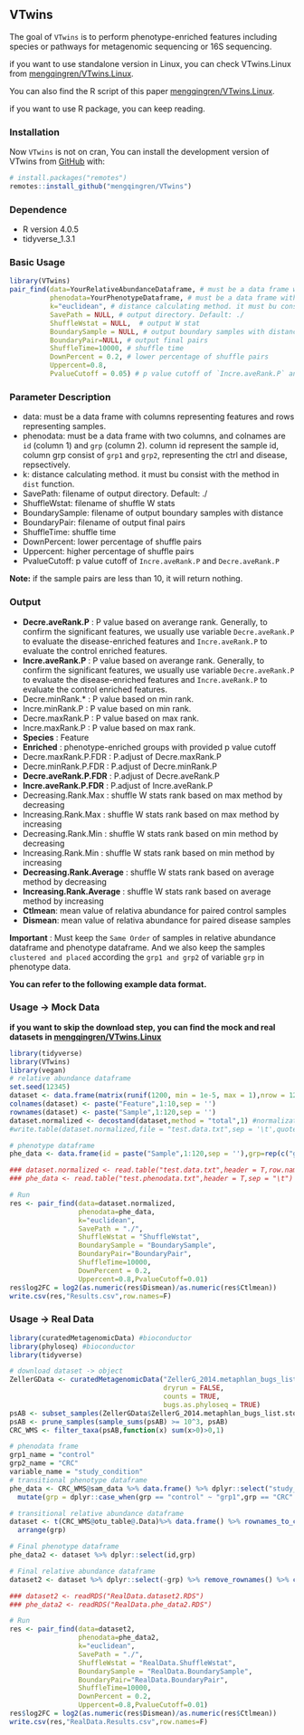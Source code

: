 ## VTwins
The goal of `VTwins` is to perform phenotype-enriched features including species or pathways for metagenomic sequencing or 16S sequencing.

if you want to use standalone version in Linux, you can check VTwins.Linux from [mengqingren/VTwins.Linux](https://github.com/mengqingren/VTwins.Linux).

You can also find the R script of this paper [mengqingren/VTwins.Linux](https://github.com/mengqingren/VTwins.Linux).

if you want to use R package, you can keep reading. 

### Installation
Now `VTwins` is not on cran, You can install the development version of
VTwins from [GitHub](https://github.com/) with:
  
  ``` r
# install.packages("remotes")
remotes::install_github("mengqingren/VTwins")
```
### Dependence
- R version 4.0.5
- tidyverse_1.3.1

### Basic Usage
``` r
library(VTwins)
pair_find(data=YourRelativeAbundanceDataframe, # must be a data frame with columns representing features and rows representing samples.
          phenodata=YourPhenotypeDataframe, # must be a data frame with two columns, and colnames are `id` (column 1) and `grp` (column 2). column id represent the sample id, column grp consist of `grp1` and `grp2`, representing the ctrl and disease, repsectively.
          k="euclidean", # distance calculating method. it must bu consist with the method in `dist` function.
          SavePath = NULL, # output directory. Default: ./
          ShuffleWstat = NULL,  # output W stat
          BoundarySample = NULL, # output boundary samples with distance
          BoundaryPair=NULL, # output final pairs 
          ShuffleTime=10000, # shuffle time
          DownPercent = 0.2, # lower percentage of shuffle pairs
          Uppercent=0.8,
          PvalueCutoff = 0.05) # p value cutoff of `Incre.aveRank.P` and `Decre.aveRank.P`
```
### Parameter Description
- data: must be a data frame with columns representing features and rows representing samples.
- phenodata: must be a data frame with two columns, and colnames are `id` (column 1) and `grp` (column 2). column id represent the sample id, column grp consist of `grp1` and `grp2`, representing the ctrl and disease, repsectively.
- k: distance calculating method. it must bu consist with the method in `dist` function.
- SavePath: filename of output directory. Default: ./
- ShuffleWstat: filename of shuffle W stats
- BoundarySample: filename of output boundary samples with distance
- BoundaryPair: filename of output final pairs 
- ShuffleTime: shuffle time
- DownPercent: lower percentage of shuffle pairs
- Uppercent: higher percentage of shuffle pairs
- PvalueCutoff: p value cutoff of `Incre.aveRank.P` and `Decre.aveRank.P`

**Note:** if the sample pairs are less than 10, it will return nothing.

### Output
- **Decre.aveRank.P** : P value based on averange rank. Generally, to confirm the significant features, we usually use variable `Decre.aveRank.P` to evaluate the disease-enriched features and `Incre.aveRank.P` to evaluate the control enriched features. 
- **Incre.aveRank.P** : P value based on averange rank. Generally, to confirm the significant features, we usually use variable `Decre.aveRank.P` to evaluate the disease-enriched features and `Incre.aveRank.P` to evaluate the control enriched features. 
- Decre.minRank.* : P value based on min rank.
- Incre.minRank.P : P value based on min rank.
- Decre.maxRank.P : P value based on max rank.
- Incre.maxRank.P : P value based on max rank.
- **Species** : Feature
- **Enriched** : phenotype-enriched groups with provided p value cutoff
- Decre.maxRank.P.FDR : P.adjust of Decre.maxRank.P
- Decre.minRank.P.FDR : P.adjust of Decre.minRank.P
- **Decre.aveRank.P.FDR** : P.adjust of Decre.aveRank.P
- **Incre.aveRank.P.FDR** : P.adjust of Incre.aveRank.P
- Decreasing.Rank.Max : shuffle W stats rank based on max method by decreasing
- Increasing.Rank.Max : shuffle W stats rank based on max method by increasing
- Decreasing.Rank.Min : shuffle W stats rank based on min method by decreasing
- Increasing.Rank.Min : shuffle W stats rank based on min method by increasing
- **Decreasing.Rank.Average** : shuffle W stats rank based on average method by decreasing
- **Increasing.Rank.Average** : shuffle W stats rank based on average method by increasing
- **Ctlmean**: mean value of relativa abundance for paired control samples
- **Dismean**: mean value of relativa abundance for paired disease samples

**Important** : Must keep the `Same Order` of samples in  relative abundance dataframe and phenotype dataframe. And we also keep the samples `clustered and placed` according the `grp1 and grp2` of variable `grp` in phenotype data. 

**You can refer to the following example data format.**
  
### Usage -> Mock Data 
  
**if you want to skip the download step, you can find the mock and real datasets in [mengqingren/VTwins.Linux](https://github.com/mengqingren/VTwins.Linux)**
  
``` r
library(tidyverse)
library(VTwins)
library(vegan)
# relative abundance dataframe
set.seed(12345)
dataset <- data.frame(matrix(runif(1200, min = 1e-5, max = 1),nrow = 120,ncol = 10))
colnames(dataset) <- paste("Feature",1:10,sep = '')
rownames(dataset) <- paste("Sample",1:120,sep = '')
dataset.normalized <- decostand(dataset,method = "total",1) #normalization for fetures like species's relative abundance 
#write.table(dataset.normalized,file = "test.data.txt",sep = '\t',quote = F)

# phenotype dataframe
phe_data <- data.frame(id = paste("Sample",1:120,sep = ''),grp=rep(c("grp1","grp2"),c(60,60)))

### dataset.normalized <- read.table("test.data.txt",header = T,row.names = 1,sep = '\t')
### phe_data <- read.table("test.phenodata.txt",header = T,sep = "\t")

# Run
res <- pair_find(data=dataset.normalized,
                 phenodata=phe_data,
                 k="euclidean",
                 SavePath = "./",
                 ShuffleWstat = "ShuffleWstat", 
                 BoundarySample = "BoundarySample",
                 BoundaryPair="BoundaryPair",
                 ShuffleTime=10000,
                 DownPercent = 0.2,
                 Uppercent=0.8,PvalueCutoff=0.01)
res$log2FC = log2(as.numeric(res$Dismean)/as.numeric(res$Ctlmean))
write.csv(res,"Results.csv",row.names=F)
```

### Usage -> Real Data

``` r
library(curatedMetagenomicData) #bioconductor
library(phyloseq) #bioconductor
library(tidyverse)

# download dataset -> object
ZellerGData <- curatedMetagenomicData("ZellerG_2014.metaphlan_bugs_list*",
                                      dryrun = FALSE,
                                      counts = TRUE,
                                      bugs.as.phyloseq = TRUE)
psAB <- subset_samples(ZellerGData$ZellerG_2014.metaphlan_bugs_list.stool, study_condition != "adenoma")
psAB <- prune_samples(sample_sums(psAB) >= 10^3, psAB)
CRC_WMS <- filter_taxa(psAB,function(x) sum(x>0)>0,1)

# phenodata frame
grp1_name = "control"
grp2_name = "CRC"
variable_name = "study_condition"
# transitional phenotype dataframe
phe_data <- CRC_WMS@sam_data %>% data.frame() %>% dplyr::select("study_condition") %>% rownames_to_column() %>% dplyr::rename(id=1,grp=2) %>%
  mutate(grp = dplyr::case_when(grp == "control" ~ "grp1",grp == "CRC" ~ "grp2")) %>% arrange(grp)

# transitional relative abundance dataframe
dataset <- t(CRC_WMS@otu_table@.Data)%>% data.frame() %>% rownames_to_column() %>% merge(phe_data,.,by.x="id",by.y="rowname") %>%
  arrange(grp)

# Final phenotype dataframe
phe_data2 <- dataset %>% dplyr::select(id,grp)

# Final relative abundance dataframe
dataset2 <- dataset %>% dplyr::select(-grp) %>% remove_rownames() %>% column_to_rownames("id")

### dataset2 <- readRDS("RealData.dataset2.RDS")
### phe_data2 <- readRDS("RealData.phe_data2.RDS")

# Run
res <- pair_find(data=dataset2,
                 phenodata=phe_data2,
                 k="euclidean",
                 SavePath = "./",
                 ShuffleWstat = "RealData.ShuffleWstat", 
                 BoundarySample = "RealData.BoundarySample",
                 BoundaryPair="RealData.BoundaryPair",
                 ShuffleTime=10000,
                 DownPercent = 0.2,
                 Uppercent=0.8,PvalueCutoff=0.01)
res$log2FC = log2(as.numeric(res$Dismean)/as.numeric(res$Ctlmean))
write.csv(res,"RealData.Results.csv",row.names=F)
```
